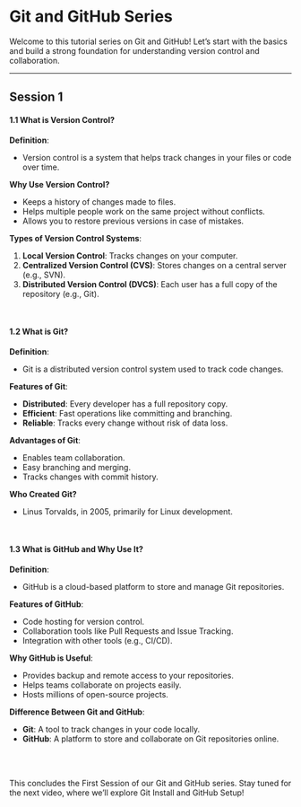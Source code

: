 # **Git and GitHub Series**  
Welcome to this tutorial series on Git and GitHub! Let’s start with the basics and build a strong foundation for understanding version control and collaboration.

---

## Session 1



#### **1.1 What is Version Control?**  

**Definition**:  
- Version control is a system that helps track changes in your files or code over time.

**Why Use Version Control?**  
- Keeps a history of changes made to files.  
- Helps multiple people work on the same project without conflicts.  
- Allows you to restore previous versions in case of mistakes.  

**Types of Version Control Systems**:  
1. **Local Version Control**: Tracks changes on your computer.  
2. **Centralized Version Control (CVS)**: Stores changes on a central server (e.g., SVN).  
3. **Distributed Version Control (DVCS)**: Each user has a full copy of the repository (e.g., Git).  

<br/>

#### **1.2 What is Git?**  

**Definition**:  
- Git is a distributed version control system used to track code changes.

**Features of Git**:  
- **Distributed**: Every developer has a full repository copy.  
- **Efficient**: Fast operations like committing and branching.  
- **Reliable**: Tracks every change without risk of data loss.  

**Advantages of Git**:  
- Enables team collaboration.  
- Easy branching and merging.  
- Tracks changes with commit history.  

**Who Created Git?**  
- Linus Torvalds, in 2005, primarily for Linux development.  


<br/>

#### **1.3 What is GitHub and Why Use It?**  

**Definition**:  
- GitHub is a cloud-based platform to store and manage Git repositories.

**Features of GitHub**:  
- Code hosting for version control.  
- Collaboration tools like Pull Requests and Issue Tracking.  
- Integration with other tools (e.g., CI/CD).  

**Why GitHub is Useful**:  
- Provides backup and remote access to your repositories.  
- Helps teams collaborate on projects easily.  
- Hosts millions of open-source projects.  

**Difference Between Git and GitHub**:  
- **Git**: A tool to track changes in your code locally.  
- **GitHub**: A platform to store and collaborate on Git repositories online.  


<br/>
<br/>


This concludes the First Session of our Git and GitHub series. Stay tuned for the next video, where we’ll explore Git Install and GitHub Setup!
